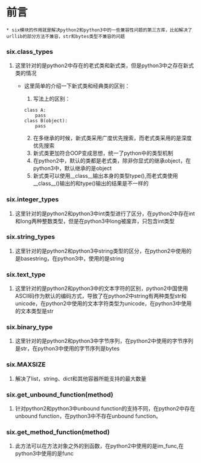 # 前言
	* six模块的作用就是解决python2和python3中的一些兼容性问题的第三方库，比如解决了urllib的部分方法不兼容，str和bytes类型不兼容的问题
### six.class_types

1. 这里针对的是python2中存在的老式类和新式类，但是python3中之存在新式类的情况
	* 这里简单的介绍一下新式类和经典类的区别：
		1. 写法上的区别：
		
		```
		class A:  			 
			pass
		class B(object):
			pass  
		```
		
		2. 在多继承的时候，新式类采用广度优先搜索，而老式类采用的是深度优先搜索
		3. 新式类更加符合OOP变成思想，统一了python中的类型机制
		4. 在python2中，默认的类都是老式类，除非你显式的继承object，在python3中，默认继承的是object
		5. 新式类可以使用__class__输出本身的类型type(),而老式类使用__class__()输出的和type()输出的结果是不一样的
### six.integer_types
1. 这里针对的是python2和python3中int类型进行了区分，在python2中存在int和long两种整数类型，但是在python3中long被废弃，只包含int类型
### six.string_types
1. 这里针对的是python2和python3中string类型的区分，在python2中使用的是basestring，在python3中，使用的是string
### six.text_type
1. 这里针对的是python2和python3中的文本字符的区别，python2中国使用ASCII码作为默认的编码方式，导致了在python2中string有两种类型str和unicode，在python2中使用的文本字符类型为unicode，在python3中使用的文本类型是str
### six.binary_type
1.	这里针对的是python2和python3中字节序列，在python2中使用的字节序列是str，在python3中使用的字节序列是bytes
### six.MAXSIZE
1. 解决了list，string、dict和其他容器所能支持的最大数量
### six.get_unbound_function(method)
1. 针对python2和python3中unbound function的支持不同，在python2中存在unbound function，在python3中不存在unbound function。
### six.get_method_function(method)
1. 此方法可以在方法对象之外的到函数，在python2中使用的是im_func,在python3中使用的是func
	
			 
